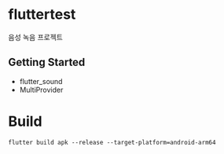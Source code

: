 # fluttertest

음성 녹음 프로젝트

## Getting Started
- flutter_sound
- MultiProvider

# Build
````
flutter build apk --release --target-platform=android-arm64
````